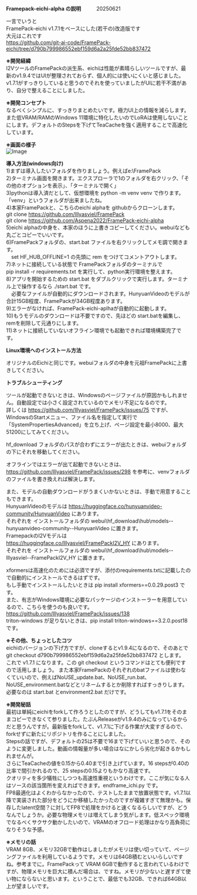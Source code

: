 <b>Framepack-eichi-alpha の説明</b>　　　20250621

一言でいうと<br>
FramePack-eichi v1.7.1をベースにした(若干の)改造版です<br>
大元はこれです<br>
https://github.com/git-ai-code/FramePack-eichi/tree/d790b799986552ebf159d6a2a25fde52bb837472

<b>※開発経緯</b><br>
I2VツールのFramePackの派生系、eichiは性能が素晴らしいツールですが、最新のv1.9.4ではUIが整理されておらず、個人的には使いにくいと感じました。
v1.7.1がすっきりしていると思うのでそれを使っていましたがUIに若干不満があり、自分で整えることにしました。

<b>※開発コンセプト</b><br>
なるべくシンプルに、すっきりまとめたいです。極力UI上の情報を減らします。また低VRAM/RAMのWindows 11環境に特化したいのでLoRAは使用しないことにします。デフォルトのStepsを下げてTeaCacheを強く適用することで高速化しています。

<b>※画面の様子</b><br>
![Image](https://github.com/user-attachments/assets/a824dbb0-0e6c-404c-8cbe-f9db939058d7)


<b>導入方法(windows向け)</b><br>
1)まずは導入したいフォルダを作りましょう。例えばe:\FramePack<br>
2)ターミナル画面を開きます。エクスプローラで1のフォルダを右クリック、「その他のオプションを表示」、「ターミナルで開く」<br>
3)pythonは導入済だとして、仮想環境を python -m venv venv で作ります。「venv」というフォルダが出来ましたね。<br>
4)本家FramePackと、こちらのeichi alphaを githubからクローンします。<br>
  git clone https://github.com/lllyasviel/FramePack <br>
  git clone https://github.com/Aspena2022/FramePack-eichi-alpha <br>
5)eichi alphaの中身を、本家のほうに上書きコピーしてください。webuiなども丸ごとコピーでいいです。<br>
6)FramePackフォルダの、start.bat ファイルを右クリックしてメモ調で開きます。<br>
　set HF_HUB_OFFLINE=1 の先頭に rem をつけてコメントアウトします。<br>
7)ネットに接続している状態で FramePackフォルダのターミナルで<br>
  pip install -r requirements.txt を実行して、python実行環境を整えます。<br>
8)アプリを開始するための start.bat をダブルクリックで実行します。ターミナル上で操作するなら ./start.bat です。<br>
　必要なファイルが自動的にダウンロードされます。HunyuanVideoのモデルが合計15GB程度、FramePackが34GB程度あります。<br>
9)エラーがなければ、FramePack-eichi-aplhaが自動的に起動します。<br>
10)もうモデルのダウンロードは不要ですので、先ほどの start.batを編集し、remを削除して元通りにします。<br>
11)ネットに接続していないオフライン環境でも起動できれば環境構築完了です。<br>


<b>Linux環境へのインストール方法</b><br>

オリジナルのEichiと同じです。webuiフォルダの中身を元祖FramePackに上書きしてください。<br>


<b>トラブルシューティング</b><br>

ツールが起動できないときは、Windowsのページファイルが原因かもしれません。自動設定では小さく設定されているのでメモリ不足になるのです。<br>
詳しくは https://github.com/lllyasviel/FramePack/issues/75 ですが、WindowsのStartメニュー、ファイル名を指定して実行で「SystemPropertiesAdvanced」を立ち上げ、ページ設定を最小8000、最大51200にしてみてください。<br>

hf_download フォルダのパスが合わずにエラーが出たときは、webuiフォルダの下にそれを移動してください。<br>

オフラインではエラーが出て起動できないときは、https://github.com/lllyasviel/FramePack/issues/298 を参考に、venvフォルダのファイルを書き換えれば解決します。

また、モデルの自動ダウンロードがうまくいかないときは、手動で用意することもできます。<br>
HunyuanVideoのモデルは https://huggingface.co/hunyuanvideo-community/HunyuanVideo にあります。<br>
それぞれを インストールフォルダの webui\hf_download\hub\models--hunyuanvideo-community--HunyuanVideo に置きます。<br>
FramepackのI2Vモデルは https://huggingface.co/lllyasviel/FramePackI2V_HY にあります。<br>
それぞれを インストールフォルダの webui\hf_download\hub\models--lllyasviel--FramePackI2V_HY に置きます。<br>

xformersは高速化のためには必須ですが、添付のrequirements.txtに記載したので自動的にインストールできるはずです。<br>
もし手動でインストールしたいときは pip install xformers==0.0.29.post3 です。<br>
また、有志がWindows環境に必要なパッケージのインストーラーを用意しているので、こちらを使うのも良いです。<br>
https://github.com/lllyasviel/FramePack/issues/138 <br>
triton-windows が足りないときは、pip install triton-windows==3.2.0.post18 です。

<b>※その他、ちょっとしたコツ</b><br>
eichiのバージョンの下げ方ですが、cloneするとv1.9.4になるので、そのあとで<br>
git checkout d790b799986552ebf159d6a2a25fde52bb837472 とします。<br>
これで v1.7.1 になります。この git checkout というコマンドはとても便利ですので活用しましょう。
また本家FramePackのそれぞれのbatファイルは使わなくていいので、例えばNoUSE_update.bat、NoUSE_run.bat、NoUSE_environment.batなどとリネームするとか削除すればすっきりします。必要なのは start.bat とenvironment2.bat だけです。

<b>※開発秘話</b><br>
最初は単純にeichiをforkして作ろうとしたのですが、どうしてもv1.7.1をそのままコピーできなくて参りました。たぶんReleaseがv1.9.4のみになっているからだと思うんですが。最新版をforkして、v1.7.1に下げる作業が大変すぎるので、forkせずに新たにリポジトリを作ることにしました。<br>
Stepsの話ですが、デフォルトの25は不要で16まで下げていいと思うので、そのように変更しました。動画の情報量が多い場合はなにかしら劣化が起きるかもしれませんが。<br>
さらにTeaCacheの値を0.15から0.40まで引き上げています。16 stepsが0.40の比率で間引かれるので、25 stepsの0.15よりもかなり高速です。<br>
クオリティを多少犠牲にしつつも高速性重視というわけです。ここが気になる人はソースの該当箇所を変えればできます。endframe_ichi.py です。<br>
FP8最適化はよくわからなかったので、テストしたままで放置状態です。v1.7.1以降で実装された部分をどうにか移植したかったのですが複雑すぎて無理かも。保存したlatent空間？に対してFP8で処理をかけると速くなるらしいですが、どうなんでしょうか。必要な物理メモリは増えてしまう気がします。低スペック環境でなるべくサクサク動かしたいので、VRAMのオフロード処理はかなり高負荷になりそうな予感。

<b>※メモリの話</b><br>
VRAM 8GB、メモリ32GBで動作はしましたがメモリは使い切っていて、ページングファイルを利用しているようです。メモリは64GB積むといいらしいですね。参考までに。FramePackって VRAM 6GBで動作すると言われているわけですが、物理メモリを巨大に積んだ場合は、ですね。メモリが少ないと遅すぎて使い物にならないと思います。ということで、最低でも32GB、できれば64GB以上が望ましいです。
